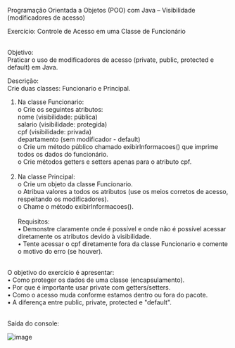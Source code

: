 Programação Orientada a Objetos (POO) com Java – Visibilidade (modificadores de acesso)<br>

Exercício: Controle de Acesso em uma Classe de Funcionário<br><br>

Objetivo:<br>
Praticar o uso de modificadores de acesso (private, public, protected e default) em Java.<br>

Descrição:<br>
Crie duas classes: Funcionario e Principal.<br>
1.	Na classe Funcionario:<br>
o	Crie os seguintes atributos:<br>
nome (visibilidade: pública)<br>
salario (visibilidade: protegida)<br>
cpf (visibilidade: privada)<br>
departamento (sem modificador - default)<br>
o	Crie um método público chamado exibirInformacoes() que imprime todos os dados do funcionário.<br>
o	Crie métodos getters e setters apenas para o atributo cpf.<br><br>
2.	Na classe Principal:<br>
o	Crie um objeto da classe Funcionario.<br>
o	Atribua valores a todos os atributos (use os meios corretos de acesso, respeitando os modificadores).<br>
o	Chame o método exibirInformacoes().<br><br>
Requisitos:<br>
•	Demonstre claramente onde é possível e onde não é possível acessar diretamente os atributos devido à visibilidade.<br>
•	Tente acessar o cpf diretamente fora da classe Funcionario e comente o motivo do erro (se houver).<br><br>

O objetivo do exercício é apresentar:<br>
•	Como proteger os dados de uma classe (encapsulamento).<br>
•	Por que é importante usar private com getters/setters.<br>
•	Como o acesso muda conforme estamos dentro ou fora do pacote.<br>
•	A diferença entre public, private, protected e "default".<br>

<br>
Saída do console:

![image](https://github.com/user-attachments/assets/f01fcdb4-7a90-4016-ba58-aaf585cf7f7f)
